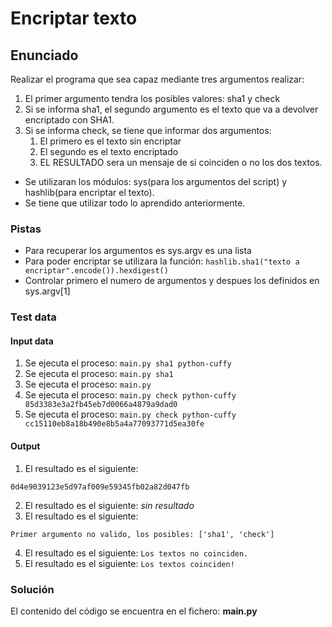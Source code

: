 # Encriptar texto
## Enunciado
Realizar el programa que sea capaz mediante tres argumentos realizar:
1. El primer argumento tendra los posibles valores: sha1 y check
2. Si se informa sha1, el segundo argumento es el texto que va a devolver encriptado con SHA1.
3. Si se informa check, se tiene que informar dos argumentos:
   1. El primero es el texto sin encriptar
   2. El segundo es el texto encriptado 
   3. EL RESULTADO sera un mensaje de si coinciden o no los dos textos.


* Se utilizaran los módulos: sys(para los argumentos del script) y hashlib(para encriptar el texto).
* Se tiene que utilizar todo lo aprendido anteriormente.

### Pistas
* Para recuperar los argumentos es sys.argv es una lista
* Para poder encriptar se utilizara la función: `hashlib.sha1("texto a encriptar".encode()).hexdigest()`
* Controlar primero el numero de argumentos y despues los definidos en sys.argv[1]


### Test data
#### Input data
1. Se ejecuta el proceso: `main.py sha1 python-cuffy`
2. Se ejecuta el proceso: `main.py sha1 `
3. Se ejecuta el proceso: `main.py`
4. Se ejecuta el proceso: `main.py check python-cuffy 85d3383e3a2fb45eb7d0066a4879a9dad0`
5. Se ejecuta el proceso: `main.py check python-cuffy cc15110eb8a18b490e8b5a4a77093771d5ea30fe`

#### Output
1. El resultado es el siguiente: 
```
0d4e9039123e5d97af009e59345fb02a82d047fb
```
2. El resultado es el siguiente: *sin resultado*
3. El resultado es el siguiente: 
``` 
Primer argumento no valido, los posibles: ['sha1', 'check']
```
4. El resultado es el siguiente: `Los textos no coinciden.`
5. El resultado es el siguiente: `Los textos coinciden!`

### Solución
El contenido del código se encuentra en el fichero: **main.py**
